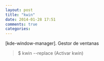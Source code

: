 ```yaml
---
layout: post
title: "kwin"
date: 2014-01-28 17:51
comments: true
categories: 
---
```

[kde-window-manager]. Gestor de ventanas

>$ kwin --replace (Activar kwin)


